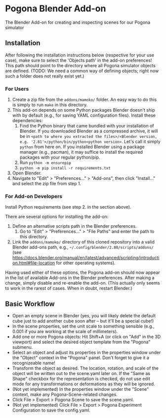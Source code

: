# Pogona Blender Add-on

The Blender Add-on for creating and inspecting scenes for our Pogona simulator

## Installation

After following the installation instructions below (respective for your use case), make sure to select the 'Objects path' in the add-on preferences!
This path should point to the directory where all Pogona simulator objects are defined.
(TODO: We need a common way of defining objects; right now such a folder does not really exist yet.)

### For Users

1. Create a zip file from the `addons/mamoko/` folder.
    An easy way to do this is simply to run `make` in this directory.
2. This add-on depends on some Python packages Blender doesn't ship with by default (e.g., for saving YAML configuration files). Install these dependencies:
    1. Find the Python binary that came bundled with your installation of Blender. If you downloaded Blender as a compressed archive, it will be in `<path to where you extracted the files>/<Blender version, e.g. '2.81'>/python/bin/python<python version>`. Let's call it simply `python` from here on. If you installed Blender using a package manager (e.g., pacman), it may suffice to install the required packages with your regular python/pip.
    2. Run `python -m ensurepip`
    3. `python -m pip install -r requirements.txt`
3. Open Blender.
4. Navigate to "Edit" > "Preferences…" > "Add-ons", then click "Install…" and select the zip file from step 1.

### For Add-on Developers

Install Python requirements (see step 2. in the section above).

There are several options for installing the add-on:

1. Define an alternative scripts path in the Blender preferences.
    1. Go to "Edit" > "Preferences…" > "File Paths" and enter the path to this directory.
2. Link the `addons/mamoko/` directory of this cloned repository into a valid Blender add-ons path, e.g., `~/.config/blender/2.80/scripts/addons/` (see https://docs.blender.org/manual/en/latest/advanced/scripting/introduction.html#file-location for other operating systems).

Having used either of these options, the Pogona add-on should now appear in the list of available Add-ons in the Blender preferences.
After making a change, simply disable and re-enable the add-on. (This actually only seems to work in the rarest of cases. When in doubt, restart Blender.)

## Basic Workflow

- Open an empty scene in Blender (yes, you will likely delete the default cube just to add another cube soon after – but it'll be a special cube!)
- In the scene properties, set the unit scale to something sensible (e.g., 0.001 if you are working at the scale of millimeters).
- Add one or more Pogona objects: Hit Shift+A (or click on "Add" in the 3D viewport) and select the desired object template from the "Pogona" submenu.
- Select an object and adjust its properties in the properties window under the "Object" context in the "Pogona" panel. Don't forget to give it a recognizeable name!
- Transform the object as desired. The location, rotation, and scale of the object will be written out to the scene.yaml later on. If the "Same as Shape" checkbox for the representation is checked, do not use edit mode for any transformations or deformations as they will be ignored.
- (Not yet implemented) In the properties window under the "Scene" context, make any Pogona-Scene-related changes.
- Click File > Export > Pogona Scene to save the scene.yaml.
- (Not yet implemented) Click File > Export > Pogona Experiment Configuration to save the config.yaml.
